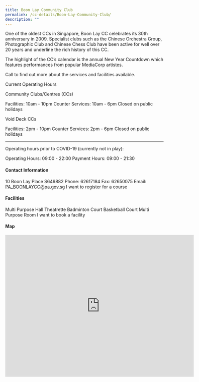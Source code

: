 ```yaml
---
title: Boon Lay Community Club
permalink: /cc-details/Boon-Lay-Community-Club/
description: ""
---
```

One of the oldest CCs in Singapore, Boon Lay CC celebrates its 30th anniversary in 2009. Specialist clubs such as the Chinese Orchestra Group, Photographic Club and Chinese Chess Club have been active for well over 20 years and underline the rich history of this CC.

The highlight of the CC’s calendar is the annual New Year Countdown which features performances from popular MediaCorp artistes.

Call to find out more about the services and facilities available.

Current Operating Hours

Community Clubs/Centres (CCs)

Facilities: 10am - 10pm
Counter Services: 10am - 6pm
Closed on public holidays

Void Deck CCs

Facilities: 2pm - 10pm
Counter Services: 2pm - 6pm
Closed on public holidays

-------

Operating hours prior to COVID-19 (currently not in play):

Operating Hours: 09:00 - 22:00
Payment Hours: 09:00 - 21:30

#### Contact Information
 10 Boon Lay Place S649882
Phone: 62617184
Fax: 62650075
Email: PA_BOONLAYCC@pa.gov.sg
I want to register for a course

#### Facilities
Multi Purpose Hall
Theatrette
Badminton Court
Basketball Court
Multi Purpose Room
I want to book a facility

#### Map
<iframe src="https://www.google.com/maps/embed?pb=!1m18!1m12!1m3!1d3988.7150576151594!2d103.7097707139977!3d1.3474434619603652!2m3!1f0!2f0!3f0!3m2!1i1024!2i768!4f13.1!3m3!1m2!1s0x31da0fc17f9fe03d%3A0x569cb27562c30f5f!2sBoon%20Lay%20Community%20Club!5e0!3m2!1sen!2ssg!4v1661940006607!5m2!1sen!2ssg" width="600" height="450" style="border:0;" allowfullscreen="" loading="lazy" ></iframe>